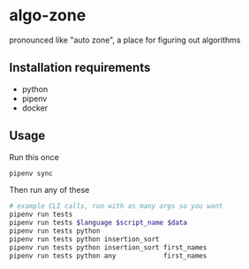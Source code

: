 # algo-zone

pronounced like "auto zone", a place for figuring out algorithms

## Installation requirements

- python
- pipenv
- docker

## Usage

Run this once

```bash
pipenv sync
```

Then run any of these

```bash
# example CLI calls, run with as many args so you want
pipenv run tests
pipenv run tests $language $script_name $data
pipenv run tests python
pipenv run tests python insertion_sort
pipenv run tests python insertion_sort first_names
pipenv run tests python any            first_names
```
